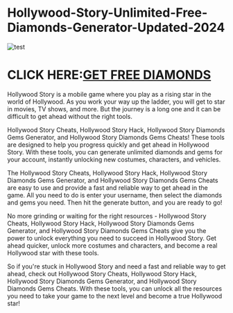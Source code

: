 # Hollywood-Story-Unlimited-Free-Diamonds-Generator-Updated-2024

![test](https://encrypted-tbn0.gstatic.com/images?q=tbn:ANd9GcQS8cGrzLlSMQN1dAn0Fchl2a3VSdRt5DBO-U-d1nasnsUHJtEuKDGfjZyLKtIQI8dSL4c&usqp=CAU)

# CLICK HERE:[GET FREE DIAMONDS](https://chatgamings.com/HollywoodStory/)

Hollywood Story is a mobile game where you play as a rising star in the world of Hollywood. As you work your way up the ladder, you will get to star in movies, TV shows, and more. But the journey is a long one and it can be difficult to get ahead without the right tools.

Hollywood Story Cheats, Hollywood Story Hack, Hollywood Story Diamonds Gems Generator, and Hollywood Story Diamonds Gems Cheats! These tools are designed to help you progress quickly and get ahead in Hollywood Story. With these tools, you can generate unlimited diamonds and gems for your account, instantly unlocking new costumes, characters, and vehicles.

The Hollywood Story Cheats, Hollywood Story Hack, Hollywood Story Diamonds Gems Generator, and Hollywood Story Diamonds Gems Cheats are easy to use and provide a fast and reliable way to get ahead in the game. All you need to do is enter your username, then select the diamonds and gems you need. Then hit the generate button, and you are ready to go!

No more grinding or waiting for the right resources - Hollywood Story Cheats, Hollywood Story Hack, Hollywood Story Diamonds Gems Generator, and Hollywood Story Diamonds Gems Cheats give you the power to unlock everything you need to succeed in Hollywood Story. Get ahead quicker, unlock more costumes and characters, and become a real Hollywood star with these tools.

So if you're stuck in Hollywood Story and need a fast and reliable way to get ahead, check out Hollywood Story Cheats, Hollywood Story Hack, Hollywood Story Diamonds Gems Generator, and Hollywood Story Diamonds Gems Cheats. With these tools, you can unlock all the resources you need to take your game to the next level and become a true Hollywood star!
